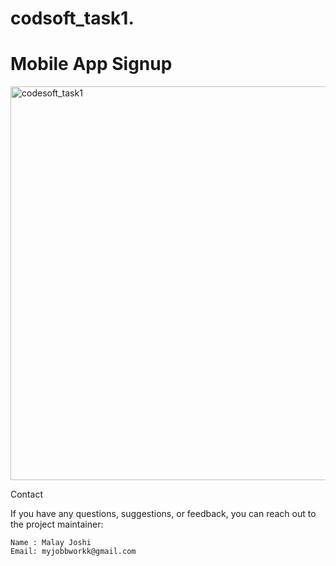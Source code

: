 # codsoft_task1.


# Mobile App Signup
<img width="630" alt="codesoft_task1" src="https://github.com/malayjoshhi/codsoft_task1./assets/115916405/5fe7a7be-eb75-421f-a149-aeb9030baae9">


Contact

If you have any questions, suggestions, or feedback, you can reach out to the project maintainer:

    Name : Malay Joshi
    Email: myjobbworkk@gmail.com

